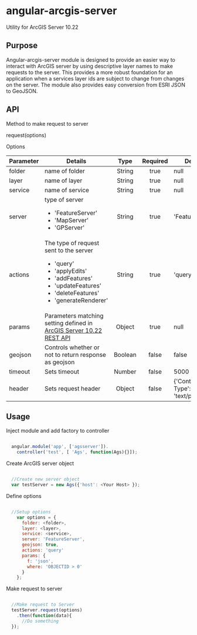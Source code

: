 angular-arcgis-server
======================================

Utility for ArcGIS Server 10.22

## Purpose

Angular-arcgis-server module is designed to provide an easier way to interact with ArcGIS server by using descriptive layer names to make requests to the server. This provides a more robust foundation for an application when a services layer ids are subject to change from changes on the server. The module also provides easy conversion from ESRI JSON to GeoJSON.

## API

Method to make request to server

request(options)

Options

| Parameter  | Details | Type | Required | Default |
| :------------- | ------------- | :-----------: | :-----------: | -------------- |
| folder  | name of folder  | String | true | null |
| layer   | name of layer   | String | true | null |
| service | name of service | String | true | null |
| server  | type of server <ul><li>'FeatureServer'</li><li>'MapServer'</li><li>'GPServer'</li></ul> | String | true | 'FeatureServer' |
| actions | The type of request sent to the server <ul><li>'query'</li><li>'applyEdits'</li><li>'addFeatures'</li><li>'updateFeatures'</li><li>'deleteFeatures'</li><li>'generateRenderer'</li></ul> | String | true | 'query' |
| params  | Parameters matching setting defined in [ArcGIS Server 10.22 REST API](http://resources.arcgis.com/en/help/arcgis-rest-api/index.html#/The_ArcGIS_REST_API/02r300000054000000/)| Object | true | null |
| geojson | Controls whether or not to return response as geojson | Boolean | false | false |
| timeout | Sets timeout | Number | false | 5000 |
| header  | Sets request header | Object | false | {'Content-Type': 'text/plain'} |


## Usage

Inject module and add factory to controller

```javascript

  angular.module('app', ['agsserver']).
    controller('test', [ 'Ags', function(Ags){}]);

```

Create ArcGIS server object

```javascript

  //Create new server object
  var testServer = new Ags({'host': <Your Host> });

```

Define options

```javascript

  //Setup options
    var options = {
      folder: <folder>,
      layer: <layer>,
      service: <service>,
      server: 'FeatureServer',
      geojson: true,
      actions: 'query'
      params: {
        f: 'json',
        where: 'OBJECTID > 0'
      }
    };

```

Make request to server

```javascript

  //Make request to Server
  testServer.request(options)
    .then(function(data){
      //Do something
  });

```
